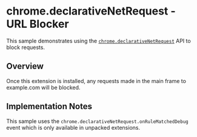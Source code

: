 # chrome.declarativeNetRequest - URL Blocker

This sample demonstrates using the [`chrome.declarativeNetRequest`](https://developer.chrome.com/docs/extensions/reference/declarativeNetRequest/) API to block requests.

## Overview

Once this extension is installed, any requests made in the main frame to example.com will be blocked.

## Implementation Notes

This sample uses the `chrome.declarativeNetRequest.onRuleMatchedDebug` event which is only available in unpacked extensions.
